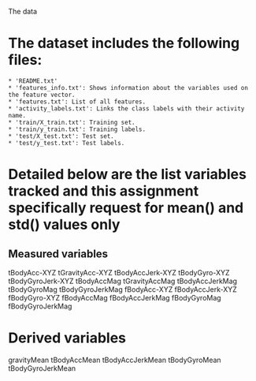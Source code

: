 <h>The data</h>

# The dataset includes the following files:

    * 'README.txt'
    * 'features_info.txt': Shows information about the variables used on the feature vector.
    * 'features.txt': List of all features.
    * 'activity_labels.txt': Links the class labels with their activity name.
    * 'train/X_train.txt': Training set.
    * 'train/y_train.txt': Training labels.
    * 'test/X_test.txt': Test set.
    * 'test/y_test.txt': Test labels.

#   Detailed below are the list variables tracked and this assignment specifically request for mean() and std() values only
## Measured variables
tBodyAcc-XYZ
tGravityAcc-XYZ
tBodyAccJerk-XYZ
tBodyGyro-XYZ
tBodyGyroJerk-XYZ
tBodyAccMag
tGravityAccMag
tBodyAccJerkMag
tBodyGyroMag
tBodyGyroJerkMag
fBodyAcc-XYZ
fBodyAccJerk-XYZ
fBodyGyro-XYZ
fBodyAccMag
fBodyAccJerkMag
fBodyGyroMag
fBodyGyroJerkMag

# Derived variables
gravityMean
tBodyAccMean
tBodyAccJerkMean
tBodyGyroMean
tBodyGyroJerkMean